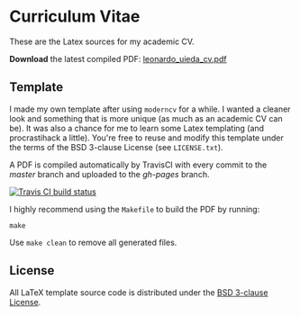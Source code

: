 # Curriculum Vitae

These are the Latex sources for my academic CV.

**Download** the latest compiled PDF:
[leonardo_uieda_cv.pdf](https://www.leouieda.com/cv/leonardo_uieda_cv.pdf)

## Template

I made my own template after using `moderncv` for a while.
I wanted a cleaner look and something that is more unique (as much as an academic
CV can be).
It was also a chance for me to learn some Latex templating (and procrastihack a
little).
You're free to reuse and modify this template under the terms of the BSD
3-clause License (see `LICENSE.txt`).

A PDF is compiled automatically by TravisCI with every commit to the *master* branch
and uploaded to the *gh-pages* branch.

[![Travis CI build status](http://img.shields.io/travis/leouieda/cv/master.svg?style=flat-square&label=build)](https://travis-ci.org/leouieda/cv)

I highly recommend using the `Makefile` to build the PDF by running:

    make

Use `make clean` to remove all generated files.


## License

All LaTeX template source code is distributed under the [BSD 3-clause
License](https://opensource.org/licenses/BSD-3-Clause).
